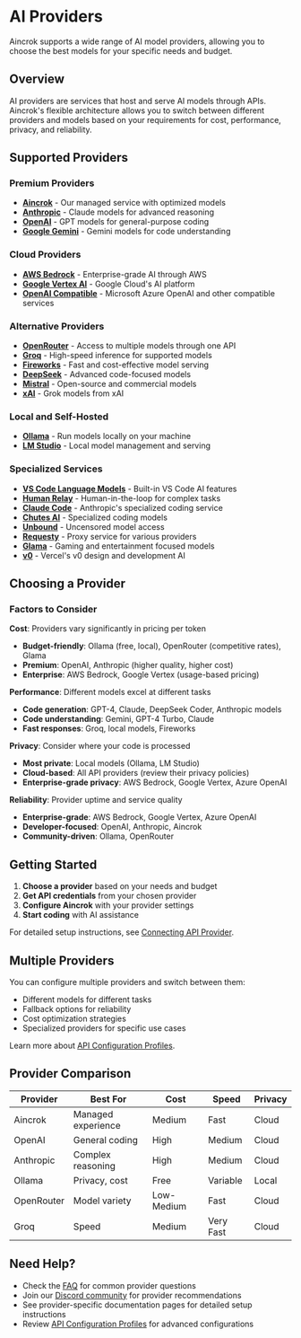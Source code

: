 # AI Providers

Aincrok supports a wide range of AI model providers, allowing you to choose the best models for your specific needs and budget.

## Overview

AI providers are services that host and serve AI models through APIs. Aincrok's flexible architecture allows you to switch between different providers and models based on your requirements for cost, performance, privacy, and reliability.

## Supported Providers

### Premium Providers

- [**Aincrok**](providers/aincrok.md) - Our managed service with optimized models
- [**Anthropic**](providers/anthropic.md) - Claude models for advanced reasoning
- [**OpenAI**](providers/openai.md) - GPT models for general-purpose coding
- [**Google Gemini**](providers/gemini.md) - Gemini models for code understanding

### Cloud Providers

- [**AWS Bedrock**](providers/bedrock.md) - Enterprise-grade AI through AWS
- [**Google Vertex AI**](providers/vertex.md) - Google Cloud's AI platform
- [**OpenAI Compatible**](providers/openai-compatible.md) - Microsoft Azure OpenAI and other compatible services

### Alternative Providers

- [**OpenRouter**](providers/openrouter.md) - Access to multiple models through one API
- [**Groq**](providers/groq.md) - High-speed inference for supported models
- [**Fireworks**](providers/fireworks.md) - Fast and cost-effective model serving
- [**DeepSeek**](providers/deepseek.md) - Advanced code-focused models
- [**Mistral**](providers/mistral.md) - Open-source and commercial models
- [**xAI**](providers/xai.md) - Grok models from xAI

### Local and Self-Hosted

- [**Ollama**](providers/ollama.md) - Run models locally on your machine
- [**LM Studio**](providers/lmstudio.md) - Local model management and serving

### Specialized Services

- [**VS Code Language Models**](providers/vscode-lm.md) - Built-in VS Code AI features
- [**Human Relay**](providers/human-relay.md) - Human-in-the-loop for complex tasks
- [**Claude Code**](providers/claude-code.md) - Anthropic's specialized coding service
- [**Chutes AI**](providers/chutes-ai.md) - Specialized coding models
- [**Unbound**](providers/unbound.md) - Uncensored model access
- [**Requesty**](providers/requesty.md) - Proxy service for various providers
- [**Glama**](providers/glama.md) - Gaming and entertainment focused models
- [**v0**](providers/v0.md) - Vercel's v0 design and development AI

## Choosing a Provider

### Factors to Consider

**Cost**: Providers vary significantly in pricing per token

- **Budget-friendly**: Ollama (free, local), OpenRouter (competitive rates), Glama
- **Premium**: OpenAI, Anthropic (higher quality, higher cost)
- **Enterprise**: AWS Bedrock, Google Vertex (usage-based pricing)

**Performance**: Different models excel at different tasks

- **Code generation**: GPT-4, Claude, DeepSeek Coder, Anthropic models
- **Code understanding**: Gemini, GPT-4 Turbo, Claude
- **Fast responses**: Groq, local models, Fireworks

**Privacy**: Consider where your code is processed

- **Most private**: Local models (Ollama, LM Studio)
- **Cloud-based**: All API providers (review their privacy policies)
- **Enterprise-grade privacy**: AWS Bedrock, Google Vertex, Azure OpenAI

**Reliability**: Provider uptime and service quality

- **Enterprise-grade**: AWS Bedrock, Google Vertex, Azure OpenAI
- **Developer-focused**: OpenAI, Anthropic, Aincrok
- **Community-driven**: Ollama, OpenRouter

## Getting Started

1. **Choose a provider** based on your needs and budget
2. **Get API credentials** from your chosen provider
3. **Configure Aincrok** with your provider settings
4. **Start coding** with AI assistance

For detailed setup instructions, see [Connecting API Provider](getting-started/connecting-api-provider.md).

## Multiple Providers

You can configure multiple providers and switch between them:

- Different models for different tasks
- Fallback options for reliability
- Cost optimization strategies
- Specialized providers for specific use cases

Learn more about [API Configuration Profiles](features/api-configuration-profiles.md).

## Provider Comparison

| Provider   | Best For           | Cost       | Speed     | Privacy |
| ---------- | ------------------ | ---------- | --------- | ------- |
| Aincrok    | Managed experience | Medium     | Fast      | Cloud   |
| OpenAI     | General coding     | High       | Medium    | Cloud   |
| Anthropic  | Complex reasoning  | High       | Medium    | Cloud   |
| Ollama     | Privacy, cost      | Free       | Variable  | Local   |
| OpenRouter | Model variety      | Low-Medium | Fast      | Cloud   |
| Groq       | Speed              | Medium     | Very Fast | Cloud   |

## Need Help?

- Check the [FAQ](faq.md) for common provider questions
- Join our [Discord community](https://discord.gg/aincrok) for provider recommendations
- See provider-specific documentation pages for detailed setup instructions
- Review [API Configuration Profiles](features/api-configuration-profiles.md) for advanced configurations
